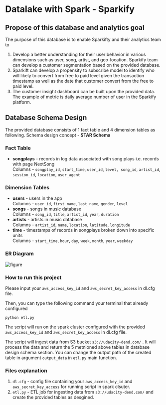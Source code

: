 
# Datalake with Spark - Sparkify

## Propose of this database and analytics goal

 The purpose of this database is to enable Sparkifty and their analytics team to
    
   1. Develop a better understanding for their user behavior in various dimensions such as user, song, artist, and geo-location. Sparkify team can develop a customer segmentation based on the provided database.
   2. Sparkift can develop a propensity to subscribe model to identify who will likely to convert from free to paid level given the transaction timestamp as well as the date that customer convert from the free to paid level.
   3. The customer insight dashboard can be built upon the provided data. The example of metric is daily average number of user in the Sparkify platform. 
        
## Database Schema Design

The provided database consists of 1 fact table and 4 dimension tables as following.
Schema design concept - **STAR Schema**

### Fact Table
- **songplays** - records in log data associated with song plays i.e. records with page NextSong <br>
Columns  - `songplay_id`, `start_time`, `user_id`, `level, song_id`, `artist_id`, `session_id`, `location`, `user_agent`

### Dimension Tables
- **users** - users in the app <br>
Columns  - `user_id`, `first_name`, `last_name`, `gender`, `level`
- **songs** - songs in music database <br>
Columns  - `song_id`, `title`, `artist_id`, `year`, `duration`
- **artists** - artists in music database <br>
Columns  - `artist_id`, `name`, `location`, `latitude`, `longitude`
- **time** - timestamps of records in songplays broken down into specific units <br>
Columns  - `start_time`, `hour`, `day`, `week`, `month`, `year`, `weekday`

### ER Diagram
![figure](https://github.com/Pathairush/data_engineering/blob/master/01_postgresql_sparkify/Sparkify.png)

### How to run this project
Please input your `aws_access_key_id` and `aws_secret_key_access` in dl.cfg file.

Then, you can type the following command your terminal that already configured 
```
python etl.py
```
The script will run on the spark cluster configured with the provided `aws_access_key_id` and `aws_secret_key_access` in dl.cfg file.

The script will ingest data from S3 bucket `s3://udacity-dend.com/` . It will process the data and return the 5 metnioned above tables in database design schema section. You can change the output path of the created table in argument `output_data` in `etl.py` main function.
 
 ### Files explanation
 1. `dl.cfg` - config file containing your `aws_access_key_id` and `aws_secret_key_access` for running script in spark clsuter.
 2. `etl.py` - ETL job for ingesting data from `s3://udacity-dend.com/` and create the provided tables as desgined.